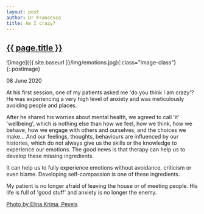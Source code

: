 ```yaml
---
layout: post
author: Dr Francesca
title: Am I crazy?
---
```

 
 <h2 class="postheader"><a href="{{ site.baseurl }}{{ page.url }}">{{ page.title }}</a></h2>


![image]({{ site.baseurl }}/img/emotions.jpg){:class="image-class"}{:.postimage}

<p class="blogdate">08 June 2020</p>

At his first session, one of my patients asked me 'do you think I am crazy'? He was experiencing a very high level of anxiety and was meticulously avoiding people and places. 

After he shared his worries about mental health, we agreed to call 'it' 'wellbeing', which is nothing else than how we feel, how we think, how we behave, how we engage with others and ourselves, and the choices we make... And our feelings, thoughts, behaviours are influenced by our histories, which do not always give us the skills or the knowledge to experience our emotions. The good news is that therapy can help us to develop these missing ingredients. 

It can help us to fully experience emotions without avoidance, criticism or even blame. Developing self-compassion is one of these ingredients.

My patient is no longer afraid of leaving the house or of meeting people. His life is full of 'good stuff' and anxiety is no longer the enemy.  



<a href="https://www.pexels.com/photo/woman-s-face-3400813/">Photo by Elina Krima, Pexels</a>


<br>
<div class="sharethis-inline-share-buttons"></div>
<br>

